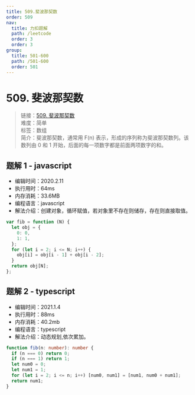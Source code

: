 ```yaml
---
title: 509.斐波那契数
order: 509
nav:
  title: 力扣题解
  path: /leetcode
  order: 3
  order: 3
group:
  title: 501-600
  path: /501-600
  order: 501
---
```


# 509. 斐波那契数

> 链接：[509. 斐波那契数](https://leetcode-cn.com/problems/fibonacci-number/)  
> 难度：简单  
> 标签：数组  
> 简介：斐波那契数，通常用 F(n) 表示，形成的序列称为斐波那契数列。该数列由 0 和 1 开始，后面的每一项数字都是前面两项数字的和。

## 题解 1 - javascript

- 编辑时间：2020.2.11
- 执行用时：64ms
- 内存消耗：33.6MB
- 编程语言：javascript
- 解法介绍：创建对象，循环赋值，若对象里不存在则储存，存在则直接取值。

```javascript
var fib = function (N) {
  let obj = {
    0: 0,
    1: 1,
  };
  for (let i = 2; i <= N; i++) {
    obj[i] = obj[i - 1] + obj[i - 2];
  }
  return obj[N];
};
```

## 题解 2 - typescript

- 编辑时间：2021.1.4
- 执行用时：88ms
- 内存消耗：40.2mb
- 编程语言：typescript
- 解法介绍：动态规划,依次累加。

```typescript
function fib(n: number): number {
  if (n === 0) return 0;
  if (n === 1) return 1;
  let num0 = 0;
  let num1 = 1;
  for (let i = 2; i <= n; i++) [num0, num1] = [num1, num0 + num1];
  return num1;
}
```
